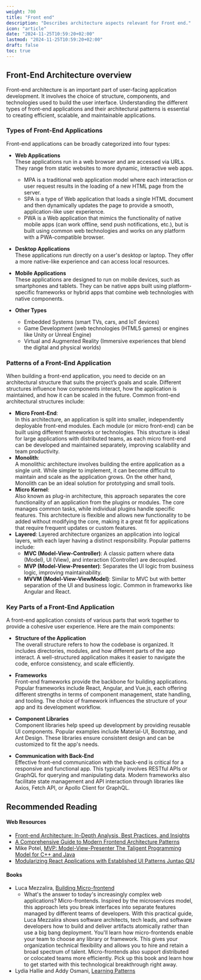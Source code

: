 ```yaml
---
weight: 700
title: "Front end"
description: "Describes architecture aspects relevant for Front end."
icon: "article"
date: "2024-11-25T10:59:20+02:00"
lastmod: "2024-11-25T10:59:20+02:00"
draft: false
toc: true
---
```

## Front-End Architecture overview

Front-end architecture is an important part of user-facing application development. It involves the choice of structure, components, and technologies used to build the user interface. Understanding the different types of front-end applications and their architectural patterns is essential to creating efficient, scalable, and maintainable applications.

### Types of Front-End Applications

Front-end applications can be broadly categorized into four types:

* **Web Applications** \
   These applications run in a web browser and are accessed via URLs. They range from static websites to more dynamic, interactive web apps.
  * MPA is a traditional web application model where each interaction or user request results in the loading of a new HTML page from the server.
  * SPA is a type of Web application that loads a single HTML document and then dynamically updates the page to provide a smooth, application-like user experience.
  * PWA is a Web application that mimics the functionality of native mobile apps (can work offline, send push notifications, etc.), but is built using common web technologies and works on any platform with a PWA-compatible browser.

* **Desktop Applications** \
  These applications run directly on a user's desktop or laptop. They offer a more native-like experience and can access local resources.

* **Mobile Applications** \
  These applications are designed to run on mobile devices, such as smartphones and tablets. They can be native apps built using platform-specific frameworks or hybrid apps that combine web technologies with native components.

* **Other Types**
  * Embedded Systems (smart TVs, cars, and IoT devices)
  * Game Development (web technologies (HTML5 games) or engines like Unity or Unreal Engine)
  * Virtual and Augmented Reality (Immersive experiences that blend the digital and physical worlds)

### Patterns of a Front-End Application

When building a front-end application, you need to decide on an architectural structure that suits the project’s goals and scale. Different structures influence how components interact, how the application is maintained, and how it can be scaled in the future. Common front-end architectural structures include:

* **Micro Front-End**: \
  In this architecture, an application is split into smaller, independently deployable front-end modules. Each module (or micro front-end) can be built using different frameworks or technologies. This structure is ideal for large applications with distributed teams, as each micro front-end can be developed and maintained separately, improving scalability and team productivity.
* **Monolith**: \
  A monolithic architecture involves building the entire application as a single unit. While simpler to implement, it can become difficult to maintain and scale as the application grows. On the other hand, Monolith can be an ideal solution for prototyping and small tools.
* **Micro Kernel**: \
  Also known as plug-in architecture, this approach separates the core functionality of an application from the plugins or modules. The core manages common tasks, while individual plugins handle specific features. This architecture is flexible and allows new functionality to be added without modifying the core, making it a great fit for applications that require frequent updates or custom features.
* **Layered**: Layered architecture organizes an application into logical layers, with each layer having a distinct responsibility. Popular patterns include:
  * **MVC (Model-View-Controller)**: A classic pattern where data (Model), UI (View), and interaction (Controller) are decoupled.
  * **MVP (Model-View-Presenter)**: Separates the UI logic from business logic, improving maintainability.
  * **MVVM (Model-View-ViewModel)**: Similar to MVC but with better separation of the UI and business logic. Common in frameworks like Angular and React.

### Key Parts of a Front-End Application

A front-end application consists of various parts that work together to provide a cohesive user experience. Here are the main components:

* **Structure of the Application** \
The overall structure refers to how the codebase is organized. It includes directories, modules, and how different parts of the app interact. A well-structured application makes it easier to navigate the code, enforce consistency, and scale efficiently.

* **Frameworks** \
Front-end frameworks provide the backbone for building applications. Popular frameworks include React, Angular, and Vue.js, each offering different strengths in terms of component management, state handling, and tooling. The choice of framework influences the structure of your app and its development workflow.

* **Component Libraries** \
Component libraries help speed up development by providing reusable UI components. Popular examples include Material-UI, Bootstrap, and Ant Design. These libraries ensure consistent design and can be customized to fit the app's needs.

* **Communication with Back-End** \
Effective front-end communication with the back-end is critical for a responsive and functional app. This typically involves RESTful APIs or GraphQL for querying and manipulating data. Modern frameworks also facilitate state management and API interaction through libraries like Axios, Fetch API, or Apollo Client for GraphQL.

## Recommended Reading

#### Web Resources

* [Front-end Architecture: In-Depth Analysis, Best Practices, and Insights](https://elitex.systems/blog/front-end-architecture-in-depth-analysis/)
* [A Comprehensive Guide to Modern Frontend Architecture Patterns](https://medium.com/@johnadjanohoun/a-comprehensive-guide-to-modern-frontend-architecture-patterns-eb39debbd503)
* Mike Potel, [MVP: Model-View-Presenter The Taligent Programming Model for C++ and Java](https://www.wildcrest.com/Potel/Portfolio/mvp.pdf)
* [Modularizing React Applications with Established UI Patterns Juntao QIU](
https://martinfowler.com/articles/modularizing-react-apps.html)

#### Books

* Luca Mezzalira, [Building Micro-frontend](https://www.oreilly.com/library/view/building-micro-frontends/9781492082989/)
  * What's the answer to today's increasingly complex web applications? Micro-frontends. Inspired by the microservices model, this approach lets you break interfaces into separate features managed by different teams of developers. With this practical guide, Luca Mezzalira shows software architects, tech leads, and software developers how to build and deliver artifacts atomically rather than use a big bang deployment.
  You'll learn how micro-frontends enable your team to choose any library or framework. This gives your organization technical flexibility and allows you to hire and retain a broad spectrum of talent. Micro-frontends also support distributed or colocated teams more efficiently. Pick up this book and learn how to get started with this technological breakthrough right away.
* Lydia Hallie and Addy Osmani, [Learning Patterns](https://www.patterns.dev/book)
